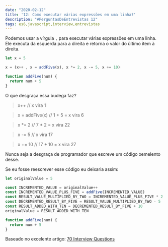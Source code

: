 ```yaml
---
date: "2020-02-12"
title: '12: Como executar várias expressões em uma linha?'
description: "#PerguntasDeEntrevistas 12"
tags: es6,javascript,interview,entrevistas
---
```


Podemos usar a vírgula `,` para executar várias expressões em uma linha. Ele executa da esquerda para a direita e retorna o valor do último item à direita.

```js
let x = 5

x = (x++ , x = addFive(x), x *= 2, x -= 5, x += 10)

function addFive(num) {
  return num + 5
}

```
O que desgraça essa budega faz?

> x++ // x vira 1

> x = addFive(x) // 1 + 5 = x vira 6

> x *= 2 // 7 * 2 = x vira 22

> x -= 5 // x vira 17

> x += 10 // 17 + 10 = x vira 27

Nunca seja a desgraça de programador que escreve um código xemelento desse.

Se eu fosse reescrever esse código eu deixaria assim:

```js
let originalValue = 5

const INCREMENTED_VALUE = originalValue++ 
const INCREMENTED_VALUE_PLUS_FIVE = addFive(INCREMENTED_VALUE)
const RESULT_VALUE_MULTIPLIED_BY_TWO = INCREMENTED_VALUE_PLUS_FIVE * 2
const DECREMENTED_RESULT_BY_FIVE = RESULT_VALUE_MULTIPLIED_BY_TWO - 5
const RESULT_ADDED_WITH_TEN = DECREMENTED_RESULT_BY_FIVE + 10
originalValue = RESULT_ADDED_WITH_TEN

function addFive(num) {
  return num + 5
}
```


Baseado no excelente artigo: [70 Interview Questions](https://dev.to/macmacky/70-javascript-interview-questions-5gfi#14-whats-the-difference-between-and-)